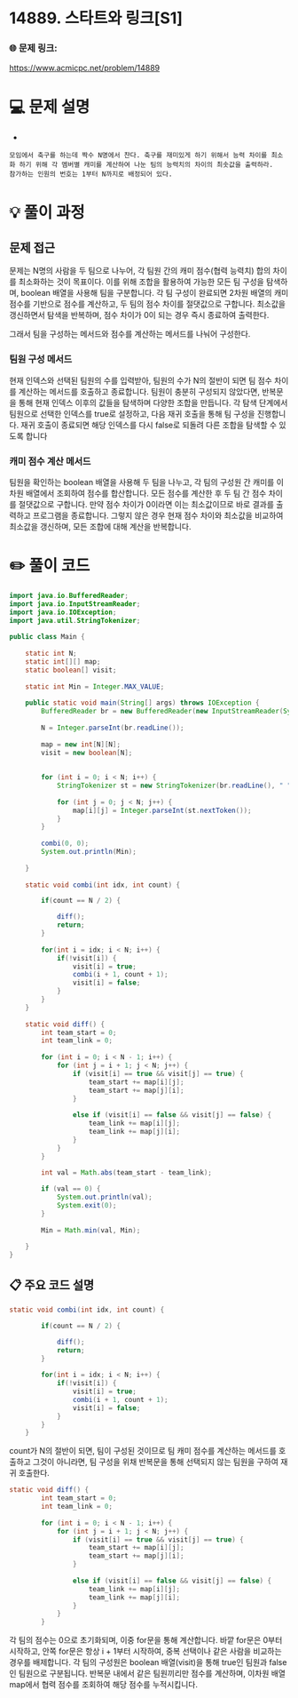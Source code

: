 # 14889. 스타트와 링크[S1]

### 🌐 문제 링크:

https://www.acmicpc.net/problem/14889

# 💻 문제 설명

- 
    
    모임에서 축구를 하는데 짝수 N명에서 찬다. 축구를 재미있게 하기 위해서 능력 차이를 최소화 하기 위해 각 멤버별 캐미를 계산하여 나눈 팀의 능력치의 차이의 최솟값을 출력하라.
    참가하는 인원의 번호는 1부터 N까지로 배정되어 있다.
    

# **💡 풀이 과정**

## 문제 접근

문제는 N명의 사람을 두 팀으로 나누어, 각 팀원 간의 캐미 점수(협력 능력치) 합의 차이를 최소화하는 것이 목표이다. 이를 위해 조합을 활용하여 가능한 모든 팀 구성을 탐색하며, boolean 배열을 사용해 팀을 구분합니다. 각 팀 구성이 완료되면 2차원 배열의 캐미 점수를 기반으로 점수를 계산하고, 두 팀의 점수 차이를 절댓값으로 구합니다. 최소값을 갱신하면서 탐색을 반복하며, 점수 차이가 0이 되는 경우 즉시 종료하여 출력한다.

그래서 팀을 구성하는 메서드와 점수를 계산하는 메서드를 나눠어 구성한다.

### 팀원 구성 메서드

현재 인덱스와 선택된 팀원의 수를 입력받아, 팀원의 수가 N의 절반이 되면 팀 점수 차이를 계산하는 메서드를 호출하고 종료합니다. 팀원이 충분히 구성되지 않았다면, 반복문을 통해 현재 인덱스 이후의 값들을 탐색하며 다양한 조합을 만듭니다. 각 탐색 단계에서 팀원으로 선택한 인덱스를 true로 설정하고, 다음 재귀 호출을 통해 팀 구성을 진행합니다. 재귀 호출이 종료되면 해당 인덱스를 다시 false로 되돌려 다른 조합을 탐색할 수 있도록 합니다

### 캐미 점수 계산 메서드

팀원을 확인하는 boolean 배열을 사용해 두 팀을 나누고, 각 팀의 구성원 간 캐미를 이차원 배열에서 조회하여 점수를 합산합니다. 모든 점수를 계산한 후 두 팀 간 점수 차이를 절댓값으로 구합니다. 만약 점수 차이가 0이라면 이는 최소값이므로 바로 결과를 출력하고 프로그램을 종료합니다. 그렇지 않은 경우 현재 점수 차이와 최소값을 비교하여 최소값을 갱신하며, 모든 조합에 대해 계산을 반복합니다.

# ✏️ **풀이 코드**

```java
import java.io.BufferedReader;
import java.io.InputStreamReader;
import java.io.IOException;
import java.util.StringTokenizer;
 
public class Main {
	
	static int N;
	static int[][] map;
	static boolean[] visit;
	
	static int Min = Integer.MAX_VALUE;
	
	public static void main(String[] args) throws IOException {
		BufferedReader br = new BufferedReader(new InputStreamReader(System.in));
 
		N = Integer.parseInt(br.readLine());
 
		map = new int[N][N];
		visit = new boolean[N];
 
 
		for (int i = 0; i < N; i++) {
			StringTokenizer st = new StringTokenizer(br.readLine(), " ");
 
			for (int j = 0; j < N; j++) {
				map[i][j] = Integer.parseInt(st.nextToken());
			}
		}
 
		combi(0, 0);
		System.out.println(Min);
 
	}
 
	static void combi(int idx, int count) {

		if(count == N / 2) {

			diff();
			return;
		}
 
		for(int i = idx; i < N; i++) {
			if(!visit[i]) {
				visit[i] = true;	
				combi(i + 1, count + 1);	
				visit[i] = false;	
			}
		}
	}
 
	static void diff() {
		int team_start = 0;
		int team_link = 0;
 
		for (int i = 0; i < N - 1; i++) {
			for (int j = i + 1; j < N; j++) {
				if (visit[i] == true && visit[j] == true) {
					team_start += map[i][j];
					team_start += map[j][i];
				}
				
				else if (visit[i] == false && visit[j] == false) {
					team_link += map[i][j];
					team_link += map[j][i];
				}
			}
		}

		int val = Math.abs(team_start - team_link);
		
		if (val == 0) {
			System.out.println(val);
			System.exit(0);
		}
		
		Min = Math.min(val, Min);
				
	}
}
```

## 📋 주요 코드 설명

```java
static void combi(int idx, int count) {

		if(count == N / 2) {

			diff();
			return;
		}
 
		for(int i = idx; i < N; i++) {
			if(!visit[i]) {
				visit[i] = true;	
				combi(i + 1, count + 1);	
				visit[i] = false;	
			}
		}
	}
```

count가 N의 절반이 되면, 팀이 구성된 것이므로 팀 캐미 점수를 계산하는 메서드를 호출하고 그것이 아니라면, 팀 구성을 위채 반복문을 통해 선택되지 않는 팀원을 구하여 재귀 호출한다.

```java
static void diff() {
		int team_start = 0;
		int team_link = 0;
 
		for (int i = 0; i < N - 1; i++) {
			for (int j = i + 1; j < N; j++) {
				if (visit[i] == true && visit[j] == true) {
					team_start += map[i][j];
					team_start += map[j][i];
				}
				
				else if (visit[i] == false && visit[j] == false) {
					team_link += map[i][j];
					team_link += map[j][i];
				}
			}
		}
```

각 팀의 점수는 0으로 초기화되며, 이중 for문을 통해 계산합니다. 바깥 for문은 0부터 시작하고, 안쪽 for문은 항상 i + 1부터 시작하여, 중복 선택이나 같은 사람을 비교하는 경우를 배제합니다. 각 팀의 구성원은 boolean 배열(visit)을 통해 true인 팀원과 false인 팀원으로 구분됩니다. 반복문 내에서 같은 팀원끼리만 점수를 계산하며, 이차원 배열 map에서 협력 점수를 조회하여 해당 점수를 누적시킵니다.

